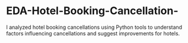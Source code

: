 # EDA-Hotel-Booking-Cancellation-
I analyzed hotel booking cancellations using Python tools to understand factors influencing cancellations and suggest improvements for hotels.
